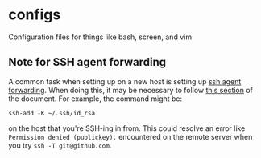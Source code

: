# configs
Configuration files for things like bash, screen, and vim

## Note for SSH agent forwarding

A common task when setting up on a new host is setting up [ssh agent forwarding](https://developer.github.com/v3/guides/using-ssh-agent-forwarding/). When doing this, it may be necessary to follow [this section](https://developer.github.com/v3/guides/using-ssh-agent-forwarding/#your-key-must-be-available-to-ssh-agent) of the document. For example, the command might be:

    ssh-add -K ~/.ssh/id_rsa

on the host that you're SSH-ing in from. This could resolve an error like `Permission denied (publickey).` encountered on the remote server when you try `ssh -T git@github.com`.
